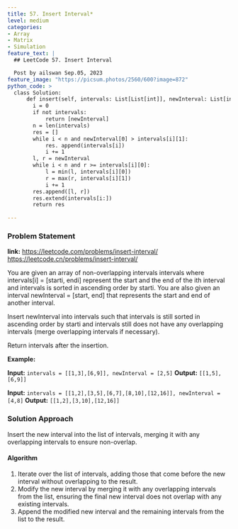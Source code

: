 ```yaml
---
title: 57. Insert Interval*
level: medium
categories:
- Array
- Matrix
- Simulation
feature_text: |
  ## LeetCode 57. Insert Interval

  Post by ailswan Sep.05, 2023
feature_image: "https://picsum.photos/2560/600?image=872"
python_code: >
  class Solution:
      def insert(self, intervals: List[List[int]], newInterval: List[int]) -> List[List[int]]:
        i = 0
        if not intervals:
            return [newInterval]
        n = len(intervals)
        res = []
        while i < n and newInterval[0] > intervals[i][1]:
            res. append(intervals[i])
            i += 1
        l, r = newInterval
        while i < n and r >= intervals[i][0]:
            l = min(l, intervals[i][0])
            r = max(r, intervals[i][1])
            i += 1
        res.append([l, r])
        res.extend(intervals[i:])
        return res
        
---
```


### Problem Statement
**link:**
https://leetcode.com/problems/insert-interval/
https://leetcode.cn/problems/insert-interval/

You are given an array of non-overlapping intervals intervals where intervals[i] = [starti, endi] represent the start and the end of the ith interval and intervals is sorted in ascending order by starti. You are also given an interval newInterval = [start, end] that represents the start and end of another interval.

Insert newInterval into intervals such that intervals is still sorted in ascending order by starti and intervals still does not have any overlapping intervals (merge overlapping intervals if necessary).

Return intervals after the insertion.

**Example:**

**Input:** `intervals = [[1,3],[6,9]], newInterval = [2,5]`
**Output:** `[[1,5],[6,9]]`

**Input:** `intervals = [[1,2],[3,5],[6,7],[8,10],[12,16]], newInterval = [4,8]`
**Output:** `[[1,2],[3,10],[12,16]]`

### Solution Approach
Insert the new interval into the list of intervals, merging it with any overlapping intervals to ensure non-overlap.
 

#### Algorithm
1. Iterate over the list of intervals, adding those that come before the new interval without overlapping to the result.
2. Modify the new interval by merging it with any overlapping intervals from the list, ensuring the final new interval does not overlap with any existing intervals.
3. Append the modified new interval and the remaining intervals from the list to the result.